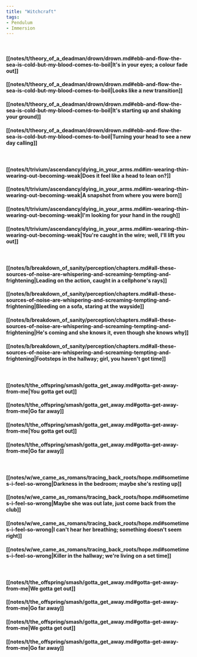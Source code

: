 ```yaml
---
title: "Witchcraft"
tags:
- Pendulum
- Immersion
---
```

&nbsp;
#### [[notes/t/theory_of_a_deadman/drown/drown.md#ebb-and-flow-the-sea-is-cold-but-my-blood-comes-to-boil|It's in your eyes; a colour fade out]]
#### [[notes/t/theory_of_a_deadman/drown/drown.md#ebb-and-flow-the-sea-is-cold-but-my-blood-comes-to-boil|Looks like a new transition]]
#### [[notes/t/theory_of_a_deadman/drown/drown.md#ebb-and-flow-the-sea-is-cold-but-my-blood-comes-to-boil|It's starting up and shaking your ground]]
#### [[notes/t/theory_of_a_deadman/drown/drown.md#ebb-and-flow-the-sea-is-cold-but-my-blood-comes-to-boil|Turning your head to see a new day calling]]
&nbsp;
#### [[notes/t/trivium/ascendancy/dying_in_your_arms.md#im-wearing-thin-wearing-out-becoming-weak|Does it feel like a head to lean on?]]
#### [[notes/t/trivium/ascendancy/dying_in_your_arms.md#im-wearing-thin-wearing-out-becoming-weak|A snapshot from where you were born]]
#### [[notes/t/trivium/ascendancy/dying_in_your_arms.md#im-wearing-thin-wearing-out-becoming-weak|I'm looking for your hand in the rough]]
#### [[notes/t/trivium/ascendancy/dying_in_your_arms.md#im-wearing-thin-wearing-out-becoming-weak|You're caught in the wire; well, I'll lift you out]]
&nbsp;
#### [[notes/b/breakdown_of_sanity/perception/chapters.md#all-these-sources-of-noise-are-whispering-and-screaming-tempting-and-frightening|Leading on the action, caught in a cellphone's rays]]
#### [[notes/b/breakdown_of_sanity/perception/chapters.md#all-these-sources-of-noise-are-whispering-and-screaming-tempting-and-frightening|Bleeding on a sofa, staring at the wayside]]
#### [[notes/b/breakdown_of_sanity/perception/chapters.md#all-these-sources-of-noise-are-whispering-and-screaming-tempting-and-frightening|He's coming and she knows it, even though she knows why]]
#### [[notes/b/breakdown_of_sanity/perception/chapters.md#all-these-sources-of-noise-are-whispering-and-screaming-tempting-and-frightening|Footsteps in the hallway; girl, you haven't got time]]
&nbsp;
#### [[notes/t/the_offspring/smash/gotta_get_away.md#gotta-get-away-from-me|You gotta get out]]
#### [[notes/t/the_offspring/smash/gotta_get_away.md#gotta-get-away-from-me|Go far away]]
#### [[notes/t/the_offspring/smash/gotta_get_away.md#gotta-get-away-from-me|You gotta get out]]
#### [[notes/t/the_offspring/smash/gotta_get_away.md#gotta-get-away-from-me|Go far away]]
&nbsp;
#### [[notes/w/we_came_as_romans/tracing_back_roots/hope.md#sometimes-i-feel-so-wrong|Darkness in the bedroom; maybe she's resting up]]
#### [[notes/w/we_came_as_romans/tracing_back_roots/hope.md#sometimes-i-feel-so-wrong|Maybe she was out late, just come back from the club]]
#### [[notes/w/we_came_as_romans/tracing_back_roots/hope.md#sometimes-i-feel-so-wrong|I can't hear her breathing; something doesn't seem right]]
#### [[notes/w/we_came_as_romans/tracing_back_roots/hope.md#sometimes-i-feel-so-wrong|Killer in the hallway; we're living on a set time]]
&nbsp;
#### [[notes/t/the_offspring/smash/gotta_get_away.md#gotta-get-away-from-me|We gotta get out]]
#### [[notes/t/the_offspring/smash/gotta_get_away.md#gotta-get-away-from-me|Go far away]]
#### [[notes/t/the_offspring/smash/gotta_get_away.md#gotta-get-away-from-me|We gotta get out]]
#### [[notes/t/the_offspring/smash/gotta_get_away.md#gotta-get-away-from-me|Go far away]]
